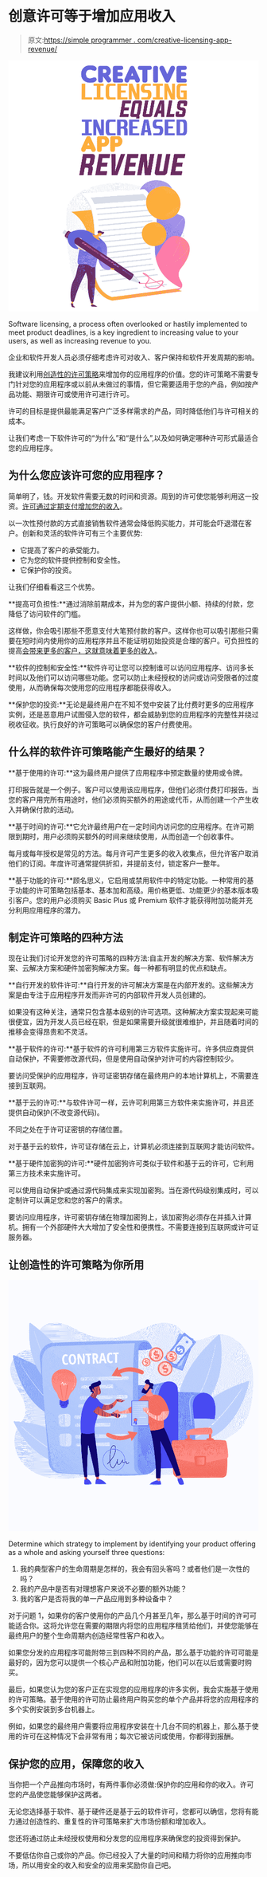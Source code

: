 # 创意许可等于增加应用收入

> 原文:[https://simple programmer . com/creative-licensing-app-revenue/](https://simpleprogrammer.com/creative-licensing-app-revenue/)

![creative licensing apps](img/bd38e8a7b6ed151ad5607a548e4e2550.png)

Software licensing, a process often overlooked or hastily implemented to meet product deadlines, is a key ingredient to increasing value to your users, as well as increasing revenue to you.

企业和软件开发人员必须仔细考虑许可对收入、客户保持和软件开发周期的影响。

我建议利用[创造性的许可策略](https://simpleprogrammer.com/value-of-failure/)来增加你的应用程序的价值。您的许可策略不需要专门针对您的应用程序或以前从未做过的事情，但它需要适用于您的产品，例如按产品功能、期限许可或使用许可进行许可。

许可的目标是提供最能满足客户广泛多样需求的产品，同时降低他们与许可相关的成本。

让我们考虑一下软件许可的“为什么”和“是什么”,以及如何确定哪种许可形式最适合您的应用程序。

## 为什么您应该许可您的应用程序？

简单明了，钱。开发软件需要无数的时间和资源。周到的许可使您能够利用这一投资。[许可通过定期支付增加您的收入](http://www.amazon.com/exec/obidos/ASIN/1119167965/makithecompsi-20)。

以一次性预付款的方式直接销售软件通常会降低购买能力，并可能会吓退潜在客户。创新和灵活的软件许可有三个主要优势:

*   它提高了客户的承受能力。
*   它为您的软件提供控制和安全性。
*   它保护你的投资。

让我们仔细看看这三个优势。

**提高可负担性:**通过消除前期成本，并为您的客户提供小额、持续的付款，您降低了访问软件的门槛。

这样做，你会吸引那些不愿意支付大笔预付款的客户。这样你也可以吸引那些只需要在短时间内使用你的应用程序并且不能证明初始投资是合理的客户。可负担性的提高[会带来更多的客户，这就意味着更多的收入](http://www.amazon.com/exec/obidos/ASIN/0692620931/makithecompsi-20)。

**软件的控制和安全性:**软件许可让您可以控制谁可以访问应用程序、访问多长时间以及他们可以访问哪些功能。您可以防止未经授权的访问或访问受限者的过度使用，从而确保每次使用您的应用程序都能获得收入。

**保护您的投资:**无论是最终用户在不知不觉中安装了比付费时更多的应用程序实例，还是恶意用户试图侵入您的软件，都会威胁到您的应用程序的完整性并绕过税收征收。执行良好的许可策略可以确保您的客户付费使用。

## 什么样的软件许可策略能产生最好的结果？

**基于使用的许可:**这为最终用户提供了应用程序中预定数量的使用或令牌。

打印报告就是一个例子。客户可以使用该应用程序，但他们必须付费打印报告。当您的客户用完所有用途时，他们必须购买额外的用途或代币，从而创建一个产生收入并确保付款的活动。

**基于时间的许可:**它允许最终用户在一定时间内访问您的应用程序。在许可期限到期时，用户必须购买额外的时间来继续使用，从而创造一个创收事件。

每月或每年授权是常见的方法。每月许可产生更多的收入收集点，但允许客户取消他们的订阅。年度许可通常提供折扣，并提前支付，锁定客户一整年。

**基于功能的许可:**顾名思义，它启用或禁用软件中的特定功能。一种常用的基于功能的许可策略包括基本、基本加和高级。用价格更低、功能更少的基本版本吸引客户。您的用户必须购买 Basic Plus 或 Premium 软件才能获得附加功能并充分利用应用程序的潜力。

## 制定许可策略的四种方法

现在让我们讨论开发您的许可策略的四种方法:自主开发的解决方案、软件解决方案、云解决方案和硬件加密狗解决方案。每一种都有明显的优点和缺点。

**自行开发的软件许可:**自行开发的许可解决方案是在内部开发的。这些解决方案是由专注于应用程序开发而非许可的内部软件开发人员创建的。

如果没有这种关注，通常只包含基本级别的许可选项。这种解决方案实现起来可能很便宜，因为开发人员已经在职，但是如果需要升级就很难维护，并且随着时间的推移会变得昂贵和不灵活。

**基于软件的许可:**基于软件的许可利用第三方软件实施许可。许多供应商提供自动保护，不需要修改源代码，但是使用自动保护对许可的内容控制较少。

要访问受保护的应用程序，许可证密钥存储在最终用户的本地计算机上，不需要连接到互联网。

**基于云的许可:**与软件许可一样，云许可利用第三方软件来实施许可，并且还提供自动保护(不改变源代码)。

不同之处在于许可证密钥的存储位置。

对于基于云的软件，许可证存储在云上，计算机必须连接到互联网才能访问软件。

**基于硬件加密狗的许可:**硬件加密狗许可类似于软件和基于云的许可，它利用第三方技术来实施许可。

可以使用自动保护或通过源代码集成来实现加密狗。当在源代码级别集成时，可以定制许可以满足您和您的客户的需求。

要访问应用程序，许可密钥存储在物理加密狗上，该加密狗必须存在并插入计算机。拥有一个外部硬件大大增加了安全性和便携性。不需要连接到互联网或许可证服务器。

## 让创造性的许可策略为你所用

![creative licensing apps](img/864f1e9d2c1951b8a3345b02b68f13cc.png)

Determine which strategy to implement by identifying your product offering as a whole and asking yourself three questions:

1.  我的典型客户的生命周期是怎样的，我会有回头客吗？或者他们是一次性的吗？
2.  我的产品中是否有对理想客户来说不必要的额外功能？
3.  我的客户是否将我的单一产品应用到多种设备中？

对于问题 1，如果你的客户使用你的产品几个月甚至几年，那么基于时间的许可可能适合你。这将允许您在需要的期限内将您的应用程序租赁给他们，并使您能够在最终用户的整个生命周期内创造经常性客户和收入。

如果您分发的应用程序可能附带三到四种不同的产品，那么基于功能的许可可能是最好的，因为您可以提供一个核心产品和附加功能，他们可以在以后或需要时购买。

最后，如果您认为您的客户正在实现您的应用程序的许多实例，我会实施基于使用的许可策略。基于使用的许可防止最终用户购买您的单个产品并将您的应用程序的多个实例安装到多台机器上。

例如，如果您的最终用户需要将应用程序安装在十几台不同的机器上，那么基于使用的许可在这种情况下会非常有用；每次它被访问或使用，你都得到报酬。

## 保护您的应用，保障您的收入

当你把一个产品推向市场时，有两件事你必须做:保护你的应用和你的收入。许可您的产品使您能够保护这两者。

无论您选择基于软件、基于硬件还是基于云的软件许可，您都可以确信，您将有能力通过创造性的、重复性的许可策略来扩大市场份额和增加收入。

您还将通过防止未经授权使用和分发您的应用程序来确保您的投资得到保护。

不要低估你自己或你的产品。你已经投入了大量的时间和精力将你的应用推向市场，所以用安全的收入和安全的应用来奖励你自己吧。